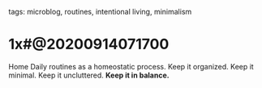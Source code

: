 tags: microblog, routines, intentional living, minimalism

# 1x#@20200914071700

Home Daily routines as a homeostatic process. Keep it organized. Keep it minimal. Keep it uncluttered. **Keep it in balance.**